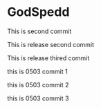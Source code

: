 # GodSpedd


This is second commit


This is release second commit


This is release thired commit


this is 0503 commit 1

this is 0503 commit 2

this is 0503 commit 3